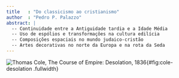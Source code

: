 ```yaml
---
title   : "Do classicismo ao cristianismo"
author  : "Pedro P. Palazzo"
abstract: |
  -- Continuidade entre a Antiguidade tardia e a Idade Média
  -- Uso de espólios e transformações na cultura edilícia
  -- Composições espaciais no mundo judaico-cristão
  -- Artes decorativas no norte da Europa e na rota da Seda
---
```


![Thomas Cole, The Course of Empire: Desolation, 1836
](https://upload.wikimedia.org/wikipedia/commons/thumb/7/77/Cole_Thomas_The_Course_of_Empire_Desolation_1836.jpg/1024px-Cole_Thomas_The_Course_of_Empire_Desolation_1836.jpg){#fig:cole-desolation .fullwidth}

